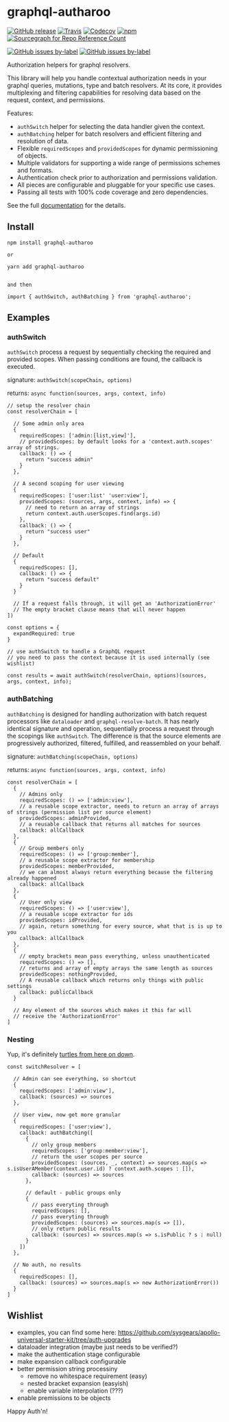 # graphql-autharoo

[![GitHub release](https://img.shields.io/github/release/qubyte/rubidium.svg)](https://github.com/verdverm/graphql-autharoo)
[![Travis](https://img.shields.io/travis/rust-lang/rust.svg)](https://github.com/verdverm/graphql-autharoo)
[![Codecov](https://img.shields.io/codecov/c/github/codecov/example-python.svg)](https://github.com/verdverm/graphql-autharoo)
[![npm](https://img.shields.io/npm/dw/localeval.svg)](https://github.com/verdverm/graphql-autharoo)
[![Sourcegraph for Repo Reference Count](https://img.shields.io/sourcegraph/rrc/github.com/gorilla/mux.svg)](https://github.com/verdverm/graphql-autharoo)

[![GitHub issues by-label](https://img.shields.io/github/issues/badges/shields/help%20wanted.svg)](https://github.com/verdverm/graphql-autharoo/issues?q=is%3Aissue+is%3Aopen+label%3A%22help+wanted%22)
[![GitHub issues by-label](https://img.shields.io/github/issues/badges/shields/good%20first%20issue.svg)](https://github.com/verdverm/graphql-autharoo/issues?q=is%3Aissue+is%3Aopen+label%3A%22good+first+issue%22)

Authorization helpers for graphql resolvers.

This library will help you handle contextual authorization needs
in your graphql queries, mutations, type and batch resolvers.
At its core, it provides multiplexing and filtering capabilities
for resolving data based on the request, context, and permissions.

Features:

- `authSwitch` helper for selecting the data handler given the context.
- `authBatching` helper for batch resolvers and efficient filtering and resolution of data.
- Flexible `requiredScopes` and `providedScopes` for dynamic permissioning of objects.
- Multiple validators for supporting a wide range of permissions schemes and formats.
- Authentication check prior to authorization and permissions validation.
- All pieces are configurable and pluggable for your specific use cases.
- Passing all tests with 100% code coverage and zero dependencies.

See the full [documentation](./docs) for the details.

## Install

```
npm install graphql-autharoo

or 

yarn add graphql-autharoo


and then

import { authSwitch, authBatching } from 'graphql-autharoo';
```

## Examples

### authSwitch

`authSwitch` process a request by sequentially
checking the required and provided scopes.
When passing conditions are found, the callback is executed.

signature: `authSwitch(scopeChain, options)`

returns: `async function(sources, args, context, info)`

```
// setup the resolver chain
const resolverChain = [

  // Some admin only area
  {
    requiredScopes: ['admin:[list,view]'],
    // providedScopes: by default looks for a 'context.auth.scopes' array of strings.
    callback: () => {
      return "success admin"
    }
  },

  // A second scoping for user viewing
  {
    requiredScopes: ['user:list' 'user:view'],
    providedScopes: (sources, args, context, info) => {
      // need to return an array of strings
      return context.auth.userScopes.find(args.id)
    },
    callback: () => {
      return "success user"
    }
  },

  // Default
  {
    requiredScopes: [],
    callback: () => {
      return "success default"
    }
  }

  // If a request falls through, it will get an 'AuthorizationError'
  // The empty bracket clause means that will never happen
])

const options = {
  expandRequired: true
}

// use authSwitch to handle a GraphQL request
// you need to pass the context because it is used internally (see wishlist)

const results = await authSwitch(resolverChain, options)(sources, args, context, info);
```


### authBatching

`authBatching` is designed for handling authorization with batch request processors
like `dataloader` and `graphql-resolve-batch`.
It has nearly identical signature and operation,
sequentially process a request through the scopings like `authSwitch`.
The difference is that the source elements are progressively
authorized, filtered, fulfilled, and reassembled on your behalf.


signature: `authBatching(scopeChain, options)`

returns: `async function(sources, args, context, info)`

```
const resolverChain = [
  {
    // Admins only
    requiredScopes: () => ['admin:view'],
    // a reusable scope extractor, needs to return an array of arrays of strings (permission list per source element)
    providedScopes: adminProvided,   
    // a reusable callback that returns all matches for sources
    callback: allCallback            
  },
  {
    // Group members only
    requiredScopes: () => ['group:member'],
    // a reusable scope extractor for membership
    providedScopes: memberProvided,  
    // we can almost always return everything because the filtering already happened
    callback: allCallback            
  },
  {
    // User only view
    requiredScopes: () => ['user:view'],
    // a reusable scope extractor for ids
    providedScopes: idProvided,
    // again, return something for every source, what that is is up to you
    callback: allCallback
  },
  {
    // empty brackets mean pass everything, unless unauthenticated
    requiredScopes: () => [],        
    // returns and array of empty arrays the same length as sources
    providedScopes: nothingProvided, 
    // A reusable callback which returns only things with public settings
    callback: publicCallback         
  }

  // Any element of the sources which makes it this far will
  // receive the 'AuthorizationError'
]

```




### Nesting

Yup, it's definitely [turtles from here on down](https://github.com/verdverm/discworld).

```
const switchResolver = [

  // Admin can see everything, so shortcut
  {
    requiredScopes: ['admin:view'],
    callback: (sources) => sources
  },

  // User view, now get more granular
  { 
    requiredScopes: ['user:view'],
    callback: authBatching([
      {
        // only group members
        requiredScopes: ['group:member:view'],
        // return the user scopes per source
        providedScopes: (sources, _, context) => sources.map(s => s.isUserAMember(context.user.id) ? context.auth.scopes : []),
        callback: (sources) => sources
      },
      
      // default - public groups only
      {
        // pass everyting through
        requiredScopes: [],
        // pass everyting through
        providedScopes: (sources) => sources.map(s => []),
        // only return public results
        callback: (sources) => sources.map(s => s.isPublic ? s : null)
      }
    ])
  },

  // No auth, no results
  {
    requiredScopes: [],
    callback: (sources) => sources.map(s => new AuthorizationError())
  }
]

```

## Wishlist

- examples, you can find some here: https://github.com/sysgears/apollo-universal-starter-kit/tree/auth-upgrades
- dataloader integration (maybe just needs to be verified?)
- make the authentication stage configurable
- make expansion callback configurable
- better permission string processiny
  - remove no whitespace requirement (easy)
  - nested bracket expansion (easyish)
  - enable variable interpolation (???)
- enable premissions to be objects

Happy Auth'n!


